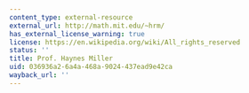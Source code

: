 ```yaml
---
content_type: external-resource
external_url: http://math.mit.edu/~hrm/
has_external_license_warning: true
license: https://en.wikipedia.org/wiki/All_rights_reserved
status: ''
title: Prof. Haynes Miller
uid: 036936a2-6a4a-468a-9024-437ead9e42ca
wayback_url: ''
---
```

